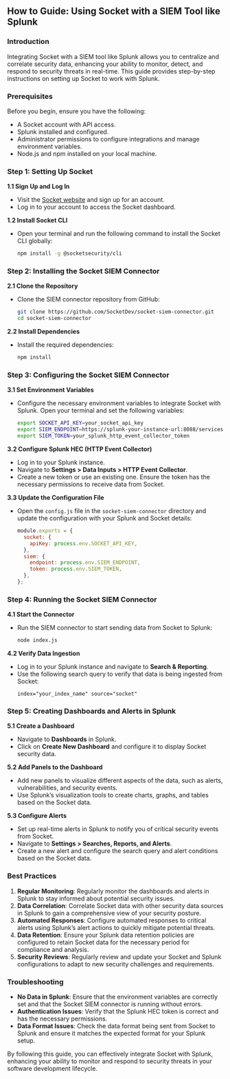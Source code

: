 ## How to Guide: Using Socket with a SIEM Tool like Splunk

### Introduction

Integrating Socket with a SIEM tool like Splunk allows you to centralize and correlate security data, enhancing your ability to monitor, detect, and respond to security threats in real-time. This guide provides step-by-step instructions on setting up Socket to work with Splunk.

### Prerequisites

Before you begin, ensure you have the following:
- A Socket account with API access.
- Splunk installed and configured.
- Administrator permissions to configure integrations and manage environment variables.
- Node.js and npm installed on your local machine.

### Step 1: Setting Up Socket

**1.1 Sign Up and Log In**
- Visit the [Socket website](https://docs.socket.dev/docs/getting-started) and sign up for an account.
- Log in to your account to access the Socket dashboard.

**1.2 Install Socket CLI**
- Open your terminal and run the following command to install the Socket CLI globally:
  ```bash
  npm install -g @socketsecurity/cli
  ```

### Step 2: Installing the Socket SIEM Connector

**2.1 Clone the Repository**
- Clone the SIEM connector repository from GitHub:
  ```bash
  git clone https://github.com/SocketDev/socket-siem-connector.git
  cd socket-siem-connector
  ```

**2.2 Install Dependencies**
- Install the required dependencies:
  ```bash
  npm install
  ```

### Step 3: Configuring the Socket SIEM Connector

**3.1 Set Environment Variables**
- Configure the necessary environment variables to integrate Socket with Splunk. Open your terminal and set the following variables:
  ```bash
  export SOCKET_API_KEY=your_socket_api_key
  export SIEM_ENDPOINT=https://splunk-your-instance-url:8088/services/collector/event
  export SIEM_TOKEN=your_splunk_http_event_collector_token
  ```

**3.2 Configure Splunk HEC (HTTP Event Collector)**
- Log in to your Splunk instance.
- Navigate to **Settings > Data Inputs > HTTP Event Collector**.
- Create a new token or use an existing one. Ensure the token has the necessary permissions to receive data from Socket.

**3.3 Update the Configuration File**
- Open the `config.js` file in the `socket-siem-connector` directory and update the configuration with your Splunk and Socket details:
  ```javascript
  module.exports = {
    socket: {
      apiKey: process.env.SOCKET_API_KEY,
    },
    siem: {
      endpoint: process.env.SIEM_ENDPOINT,
      token: process.env.SIEM_TOKEN,
    },
  };
  ```

### Step 4: Running the Socket SIEM Connector

**4.1 Start the Connector**
- Run the SIEM connector to start sending data from Socket to Splunk:
  ```bash
  node index.js
  ```

**4.2 Verify Data Ingestion**
- Log in to your Splunk instance and navigate to **Search & Reporting**.
- Use the following search query to verify that data is being ingested from Socket:
  ```splunk
  index="your_index_name" source="socket"
  ```

### Step 5: Creating Dashboards and Alerts in Splunk

**5.1 Create a Dashboard**
- Navigate to **Dashboards** in Splunk.
- Click on **Create New Dashboard** and configure it to display Socket security data.

**5.2 Add Panels to the Dashboard**
- Add new panels to visualize different aspects of the data, such as alerts, vulnerabilities, and security events.
- Use Splunk’s visualization tools to create charts, graphs, and tables based on the Socket data.

**5.3 Configure Alerts**
- Set up real-time alerts in Splunk to notify you of critical security events from Socket.
- Navigate to **Settings > Searches, Reports, and Alerts**.
- Create a new alert and configure the search query and alert conditions based on the Socket data.

### Best Practices

1. **Regular Monitoring**: Regularly monitor the dashboards and alerts in Splunk to stay informed about potential security issues.
2. **Data Correlation**: Correlate Socket data with other security data sources in Splunk to gain a comprehensive view of your security posture.
3. **Automated Responses**: Configure automated responses to critical alerts using Splunk’s alert actions to quickly mitigate potential threats.
4. **Data Retention**: Ensure your Splunk data retention policies are configured to retain Socket data for the necessary period for compliance and analysis.
5. **Security Reviews**: Regularly review and update your Socket and Splunk configurations to adapt to new security challenges and requirements.

### Troubleshooting

- **No Data in Splunk**: Ensure that the environment variables are correctly set and that the Socket SIEM connector is running without errors.
- **Authentication Issues**: Verify that the Splunk HEC token is correct and has the necessary permissions.
- **Data Format Issues**: Check the data format being sent from Socket to Splunk and ensure it matches the expected format for your Splunk setup.

By following this guide, you can effectively integrate Socket with Splunk, enhancing your ability to monitor and respond to security threats in your software development lifecycle.
